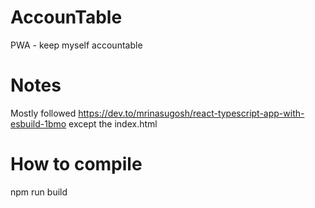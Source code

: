 # AccounTable
PWA - keep myself accountable

# Notes
Mostly followed https://dev.to/mrinasugosh/react-typescript-app-with-esbuild-1bmo except the index.html

# How to compile
npm run build